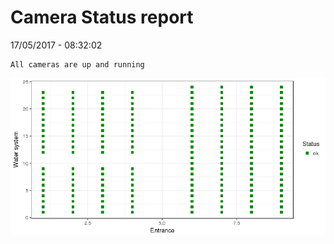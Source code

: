 Camera Status report
================
17/05/2017 - 08:32:02

    All cameras are up and running

![](camreport_files/figure-markdown_github/unnamed-chunk-2-1.png)
